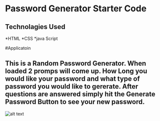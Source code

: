 # Password Generator Starter Code


## Technolagies Used
  *HTML
  *CSS
  *java Script
  
#Applicatoin
  ## This is a Random Password Generator. When loaded 2 promps will come up. How Long you would like your password and what type of password you would like to gererate. After questions are answered simply hit the Generate Password Button to see your new password.


![alt text](./friendly-parakeet/Develop/Images/image1.png)
  